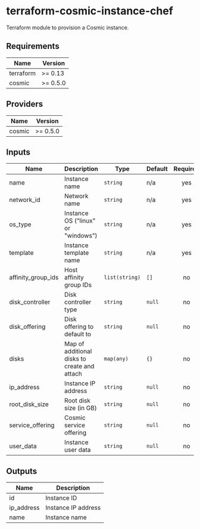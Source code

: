 # terraform-cosmic-instance-chef

Terraform module to provision a Cosmic instance.

<!--- BEGIN_TF_DOCS --->
## Requirements

| Name | Version |
|------|---------|
| terraform | >= 0.13 |
| cosmic | >= 0.5.0 |

## Providers

| Name | Version |
|------|---------|
| cosmic | >= 0.5.0 |

## Inputs

| Name | Description | Type | Default | Required |
|------|-------------|------|---------|:--------:|
| name | Instance name | `string` | n/a | yes |
| network\_id | Network name | `string` | n/a | yes |
| os\_type | Instance OS ("linux" or "windows") | `string` | n/a | yes |
| template | Instance template name | `string` | n/a | yes |
| affinity\_group\_ids | Host affinity group IDs | `list(string)` | `[]` | no |
| disk\_controller | Disk controller type | `string` | `null` | no |
| disk\_offering | Disk offering to default to | `string` | `null` | no |
| disks | Map of additional disks to create and attach | `map(any)` | `{}` | no |
| ip\_address | Instance IP address | `string` | `null` | no |
| root\_disk\_size | Root disk size (in GB) | `string` | `null` | no |
| service\_offering | Cosmic service offering | `string` | `null` | no |
| user\_data | Instance user data | `string` | `null` | no |

## Outputs

| Name | Description |
|------|-------------|
| id | Instance ID |
| ip\_address | Instance IP address |
| name | Instance name |

<!--- END_TF_DOCS --->
